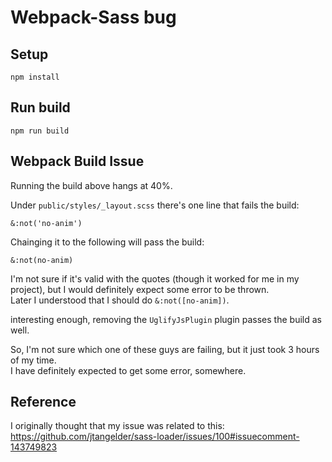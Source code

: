 Webpack-Sass bug
=================

## Setup

```
npm install
```

## Run build

```
npm run build
```

## Webpack Build Issue

Running the build above hangs at 40%.

Under `public/styles/_layout.scss` there's one line that fails the build:

```
&:not('no-anim')
```

Chainging it to the following will pass the build:

```
&:not(no-anim)
```

I'm not sure if it's valid with the quotes (though it worked for me in my project), but I would definitely expect some error to be thrown.  
Later I understood that I should do `&:not([no-anim])`.

interesting enough, removing the `UglifyJsPlugin` plugin passes the build as well.

So, I'm not sure which one of these guys are failing, but it just took 3 hours of my time.  
I have definitely expected to get some error, somewhere.

## Reference

I originally thought that my issue was related to this:  
https://github.com/jtangelder/sass-loader/issues/100#issuecomment-143749823
